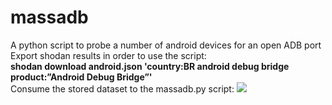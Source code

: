 # massadb
A python script to probe a number of android devices for an open ADB port
</br> Export shodan results in order to use the script:
</br> <b>shodan download android.json 'country:BR android debug bridge product:”Android Debug Bridge”' </b> 
</br> Consume the stored dataset to the massadb.py script:
<img src='https://i.imgur.com/48EJ5Lm.png'>
